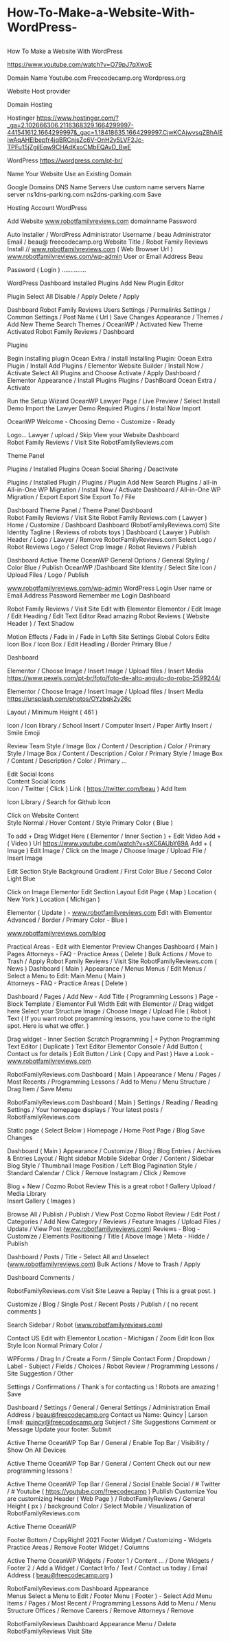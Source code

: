 # How-To-Make-a-Website-With-WordPress-

##

##

##


How To Make a Website With WordPress 

https://www.youtube.com/watch?v=O79pJ7qXwoE

Domain Name
Youtube.com
Freecodecamp.org
Wordpress.org

Website 
Host provider 

Domain 
Hosting 

Hostinger 
https://www.hostinger.com/?_ga=2.102666306.2116368329.1664299997-441541612.1664299997&_gac=1.18418635.1664299997.CjwKCAjwvsqZBhAlEiwAqAHElbepfr4jqBRCnjsZc6V-OnH2y5LVF2Jc-TPFu15jZgilEqw9CHAdKxoCMbEQAvD_BwE

WordPress
https://wordpress.com/pt-br/

Name Your Website 
Use an Existing Domain 

Google Domains
DNS
Name Servers
Use custom name servers
Name server 
ns1dns-parking.com 
ns2dns-parking.com 
Save 

Hosting Account 
WordPress

Add Website 
www.robotfamilyreviews.com 
domainname 
Password

Auto Installer / WordPress
Administrator Username / beau
Administrator Email /  beau@ freecodecamp.org
Website Title / Robot Family Reviews 
Install // www.robotfamilyreviews.com ( Web Browser Url )
 www.robotfamilyreviews.com/wp-admin
User or Email Address
Beau

Password ( Login ) 
…………..

WordPress Dashboard 
Installed Plugins 
Add New
Plugin Editor

Plugin 
Select All
Disable / Apply 
Delete / Apply 

Dashboard 
Robot Family Reviews 
Users 
Settings / Permalinks Settings / Common Settings / Post Name ( Url ) 
Save Changes 
Appearance / Themes / Add New Theme
Search Themes / OceanWP / Activated 
New Theme Activated 
Robot Family Reviews / Dashboard 

Plugins 

Begin installing plugin 
Ocean Extra / install 
Installing Plugin: Ocean Extra 
Plugin / Install
Add Plugins / Elementor Website Builder / Install Now / Activate 
Select All Plugins and Choose Activate / Apply 
Dashboard / Elementor 
Appearance / Install Plugins 
Plugins / DashBoard 
Ocean Extra / Activate 

Run the Setup Wizard 
OceanWP 
Lawyer Page  / Live Preview  / Select 
Install Demo 
Import the Lawyer Demo 
Required Plugins / Instal Now 
Import 

OceanWP 
Welcome - Choosing Demo - Customize - Ready 

Logo…
Lawyer / upload / Skip 
View your Website
Dashboard  
Robot Family Reviews / Visit Site 
RobotFamilyReviews.com 

Theme Panel 

Plugins / Installed Plugins 
Ocean Social Sharing / Deactivate
 
Plugins / Installed Plugin / Plugins / Plugin 
Add New 
Search Plugins / all-in 
All-in-One WP Migration / Install Now / Activate 
Dashboard / All-in-One WP Migration / Export 
Export Site 
Export To / File 

Dashboard
Theme Panel / Theme Panel
Dashboard  
Robot Family Reviews / Visit Site 
Robot Family Reviews.com ( Lawyer ) 
Home / Customize / Dashboard
Dashboard (RobotFamilyReviews.com)
Site Identity 
Tagline ( Reviews of robots toys ) 
Dashboard ( Lawyer ) 
Publish 
Header / Logo / Lawyer / Remove 
RobotFamilyReviews.com
Select Logo / Robot Reviews Logo / Select 
Crop Image / Robot Reviews / Publish 

Dashboard
Active Theme
OceanWP
General Options / General Styling / Color Blue / Publish 
OceanWP /Dashboard
Site Identity / Select Site Icon / Upload Files / Logo / Publish 

 www.robotfamilyreviews.com/wp-admin
WordPress Login 
User name or Email Address
Password 
Remember me
Login
Dashboard  

Robot Family Reviews / Visit Site 
Edit with Elementor 
Elementor / Edit Image / Edit Heading / Edit Text Editor
Read amazing Robot Reviews ( Website Header ) / Text Shadow  
  
Motion Effects / Fade in / Fade in Lefth 
Site Settings 
Global Colors 
Edite Icon Box / Icon Box / 
Edit Headling / Border Primary Blue / 

Dashboard 

Elementor / Choose Image / Insert Image / Upload files / Insert Media 
https://www.pexels.com/pt-br/foto/foto-de-alto-angulo-do-robo-2599244/

Elementor / Choose Image / Insert Image / Upload files / Insert Media
https://unsplash.com/photos/OYzbqk2y26c

Layout / Minimum Height ( 461 ) 

Icon / Icon library / School  Insert / Computer Insert / Paper Airfly Insert / Smile Emoji

Review Team
Style / Image Box / Content / Description / Color / Primary 
Style / Image Box / Content / Description / Color / Primary 
Style / Image Box / Content / Description / Color / Primary 
…

Edit Social Icons  
Content 
Social Icons  
Icon / Twitter ( Click ) 
Link ( https://twitter.com/beau )
Add Item 

Icon Library / Search for Github Icon 

Click on Website Content  
Style 
Normal / Hover 
Content / Style 
Primary Color ( Blue ) 

To add +
Drag Widget Here ( Elementor / Inner Section ) +
Edit Video 
Add + ( Video ) Url https://www.youtube.com/watch?v=sXC6AUbY69A
Add + ( Image ) 
Edit Image / Click on the Image / Choose Image / Upload File / Insert Image
 
Edit Section 
Style 
Background 
Gradient / First Color Blue / Second Color Light Blue

Click on Image 
Elementor 
Edit Section 
Layout 
Edit Page ( Map ) 
Location ( New York ) 
Location ( Michigan ) 

Elementor ( Update ) -  www.robotfamilyreviews.com
Edit with Elementor 
Advanced / Border / Primary Color - Blue ) 

www.robotfamilyreviews.com/blog 

Practical Areas - Edit with Elementor 
Preview Changes 
Dashboard ( Main ) 
Pages 
Attorneys - FAQ - Practice Areas ( Delete ) 
Bulk Actions / Move to Trash / Apply 
Robot Family Reviews / Visit Site 
RobotFamilyReviews.com ( News ) 
Dashboard ( Main ) 
Appearance /  Menus
Menus / Edit Menus / Select a Menu to Edit: Main Menu ( Main )  
Attorneys - FAQ - Practice Areas ( Delete ) 

Dashboard / Pages / Add New - Add Title ( Programming Lessons ) 
Page - Block
Template / Elementor Full Width 
Edit with Elementor 
// Drag widget here 
Select your Structure 
Image / Choose Image / Upload File ( Robot ) 
Text ( If you want robot programming lessons, you have come to the right spot. Here is what we offer. )

Drag widget - Inner Section 
Scratch Programming | + Python Programming 
Text Editor  ( Duplicate )  Text Editor 
  Elementor Console / Add Button ( Contact us for details ) 
Edit Button / Link ( Copy and Past ) Have a Look - www.robotfamilyreviews.com

RobotFamilyReviews.com 
Dashboard ( Main ) 
Appearance / Menu / Pages / Most Recents / Programming Lessons / Add to Menu / Menu Structure / Drag Item / Save Menu 

 
RobotFamilyReviews.com 
Dashboard ( Main ) 
Settings / Reading / Reading Settings / Your homepage displays / Your latest posts / RobotFamilyReviews.com 

Static page ( Select Below ) 
Homepage / Home 
Post Page /  Blog 
Save Changes 

Dashboard ( Main ) 
Appearance / Customize / Blog / Blog Entries / 
Archives & Entries Layout / Right sidebar 
Mobile Sidebar Order / Content  / Sidebar 
Blog Style / Thumbnail 
Image Position / Left 
Blog Pagination Style / Standard
Calendar / Click / Remove 
Instagram / Click / Remove 

Blog + New / Cozmo Robot Review 
   This is a great robot !
Gallery 
Upload / Media Library   
Insert Gallery ( Images ) 

Browse All / Publish / Publish / View Post 
Cozmo Robot Review / Edit Post / Categories / Add New Category / Reviews / Feature Images / Upload Files / Update / View Post (www.robotfamilyreviews.com)
Reviews - Blog - Customize / Elements Positioning / Title ( Above Image ) 
Meta - Hidde / Publish 

Dashboard / Posts / Title - Select All and Unselect  (www.robotfamilyreviews.com)
Bulk Actions / Move to Trash / Apply 

Dashboard 
Comments / 

RobotFamilyReviews.com 
Visit Site 
Leave a Replay ( This is a great post. ) 

Customize / Blog / Single Post / Recent Posts / Publish / ( no recent comments ) 

Search Sidebar / Robot 
(www.robotfamilyreviews.com)

Contact US 
Edit with Elementor 
Location - Michigan / Zoom
Edit Icon Box 
Style 
Icon 
Normal 
Primary Color / 

WPForms / Drag In / Create a Form / Simple Contact Form / Dropdown / Label - Subject / 
Fields / Choices / Robot Review / Programming Lessons / Site Suggestion / Other 

Settings / Confirmations / Thank´s for contacting us ! Robots are amazing ! Save

Dashboard / Settings / General /  General Settings / Administration Email Address / beau@freecodecamp.org 
Contact us 
Name: Quincy | Larson 
Email: quincy@freecodecamp.org
Subject / Site Suggestions 
Comment or Message 
Update your footer. 
Submit 

Active Theme 
OceanWP 
Top Bar / General / Enable Top Bar / Visibility / Show On All Devices  

Active Theme 
OceanWP 
Top Bar / General / Content 
Check out our new programming lessons !

Active Theme 
OceanWP 
Top Bar / General / Social 
Enable Social / # Twitter / # Youtube ( https://youtube.com/freecodecamp ) 
Publish 
Customize 
You are customizing 
Header ( Web Page ) / RobotFamilyReviews / General 
Height ( px ) / background Color / 
Select Mobile / Visualization of RobotFamilyReviews.com 


Active Theme 
OceanWP 

Footer Bottom / CopyRight! 2021 
Footer Widget /
Customizing - Widgets
Practice Areas / Remove 
Footer Widget / Columns 


Active Theme 
OceanWP 
Widgets / Footer 1 / Content … / Done 
Widgets / Footer 2 / Add a Widget / Contact Info / Text / Contact us today / Email Address ( beau@freecodecamp.org ) 


RobotFamilyReviews.com 
Dashboard 
Appearance  
Menus 
Select a Menu to Edit / Footer  Menu ( Footer ) - Select 
Add Menu Items / Pages / Most Recent / Programming Lessons Add to Menu /
Menu Structure 
Offices / Remove 
Careers / Remove 
Attorneys / Remove 

RobotFamilyReviews
Dashboard 
Appearance 
Menu / Delete  
RobotFamilyReviews
Visit Site 

 









 


 





 



